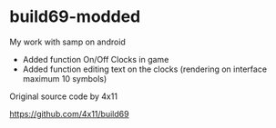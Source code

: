 # build69-modded

My work with samp on android

- Added function On/Off  Clocks in game
- Added function editing text on the clocks (rendering on interface maximum 10 symbols)

Original source code by 4x11

https://github.com/4x11/build69

